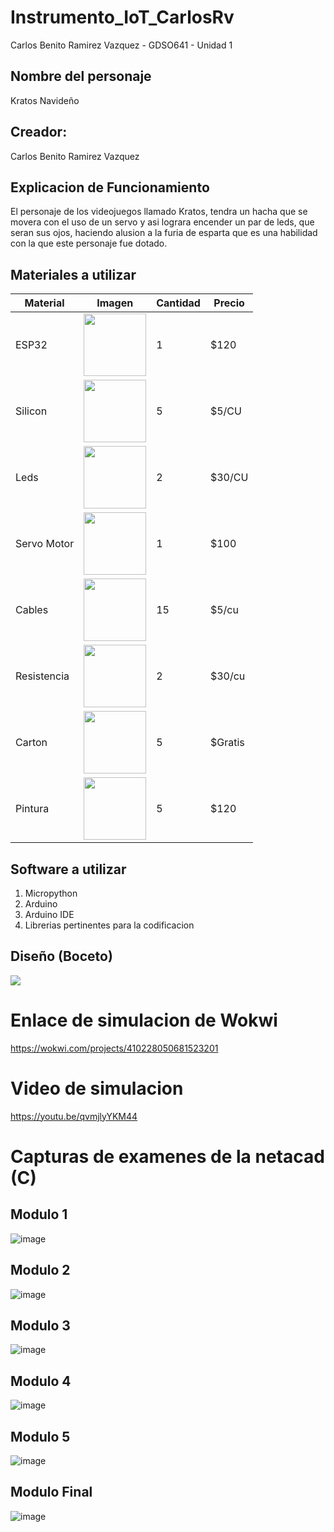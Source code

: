 # Instrumento_IoT_CarlosRv
Carlos Benito Ramirez Vazquez - GDSO641 - Unidad 1 
## Nombre del personaje
Kratos Navideño
## Creador: 
Carlos Benito Ramirez Vazquez
## Explicacion de Funcionamiento
El personaje de los videojuegos llamado Kratos, tendra un hacha que se movera con el uso de un servo
y asi lograra encender un par de leds, que seran sus ojos, haciendo alusion a la furia de esparta
que es una habilidad con la que este personaje fue dotado.

## Materiales a utilizar
|Material|Imagen|Cantidad|Precio|
|--|--|--|--|
|ESP32|<img src="https://github.com/user-attachments/assets/811c78fa-624b-4b80-9c46-1007ed17f6da" width="100"/>|1|$120|
|Silicon|<img src="https://github.com/user-attachments/assets/b6737560-fec7-42dc-b8bb-b12382cc1ef1" width="100"/>|5|$5/CU|
|Leds|<img src="https://github.com/user-attachments/assets/f5035e6e-9a7d-4a43-85e3-86e8e64ba103" width="100"/>|2|$30/CU|
|Servo Motor|<img src="https://github.com/user-attachments/assets/62042acc-fad1-46f9-9e89-a408b2869976" width="100"/>|1|$100|
|Cables|<img src="https://github.com/user-attachments/assets/7a4df73c-ddc6-4880-8fc0-eeee3211b1fc" width="100"/>|15|$5/cu|
|Resistencia|<img src="https://github.com/user-attachments/assets/64878fd5-3d9f-4bd3-8873-dfdf8d0edefb" width="100"/>|2|$30/cu|
|Carton|<img src="https://github.com/user-attachments/assets/27b210be-1f4b-4af6-95c2-88fef39211ca" width="100"/>|5|$Gratis|
|Pintura|<img src="https://github.com/user-attachments/assets/aadb0341-7ac3-44f2-9cf2-f93d44931b01" width="100"/>|5|$120|

## Software a utilizar
1. Micropython
2. Arduino
3. Arduino IDE
4. Librerias pertinentes para la codificacion

## Diseño (Boceto)
<img src="https://github.com/user-attachments/assets/94005aa8-5343-473f-849d-ad87dc75ffa0" />

# Enlace de simulacion de Wokwi
https://wokwi.com/projects/410228050681523201

# Video de simulacion
https://youtu.be/qvmjlyYKM44

# Capturas de examenes de la netacad (C)
## Modulo 1
![image](https://github.com/user-attachments/assets/eab29783-d067-4786-819d-203949dcb973)

## Modulo 2
![image](https://github.com/user-attachments/assets/66370130-b15f-4ae8-b35e-116976dd5052)

## Modulo 3
![image](https://github.com/user-attachments/assets/30b2449b-253e-4078-be8f-774b6591c6d2)

## Modulo 4
![image](https://github.com/user-attachments/assets/0020db50-ee18-46d6-90a7-e1c88412f44e)

## Modulo 5
![image](https://github.com/user-attachments/assets/fbfa88d8-a4fb-425f-85ee-e2a11cd80392)

## Modulo Final
![image](https://github.com/user-attachments/assets/c0bd09e1-b252-4a8b-b42c-4d6c50d6557c)
